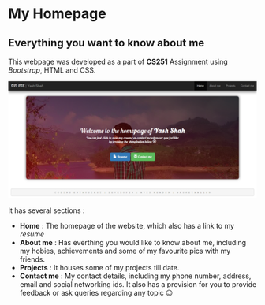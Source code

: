 # My Homepage
## Everything you want to know about me

This webpage was developed as a part of **CS251** Assignment using *Bootstrap*, HTML and CSS.

![My homepage](images/my_homepage.png)

It has several sections :
* **Home** : The homepage of the website, which also has a link to my *resume*
* **About me** : Has everthing you would like to know about me, including my hobies, achievements and some of my favourite pics with my friends.
* **Projects** : It houses some of my projects till date.
* **Contact me** : My contact details, including my phone number, address, email and social networking ids.
It also has a provision for you to provide feedback or ask queries regarding any topic :wink:
 
